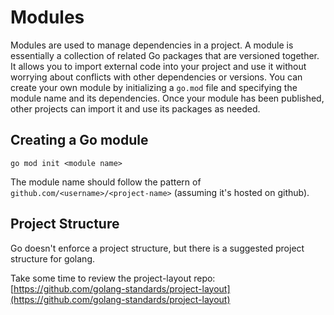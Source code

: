 # Modules
Modules are used to manage dependencies in a project. A module is essentially a collection of related Go packages that are versioned together. It allows you to import external code into your project and use it without worrying about conflicts with other dependencies or versions. You can create your own module by initializing a `go.mod` file and specifying the module name and its dependencies. Once your module has been published, other projects can import it and use its packages as needed.

## Creating a Go module
`go mod init <module name>`

The module name should follow the pattern of `github.com/<username>/<project-name>` (assuming it's hosted on github).

## Project Structure
Go doesn't enforce a project structure, but there is a suggested project structure for golang. 

Take some time to review the project-layout repo: [https://github.com/golang-standards/project-layout](https://github.com/golang-standards/project-layout)


